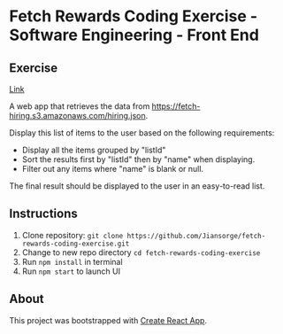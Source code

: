 # Fetch Rewards Coding Exercise - Software Engineering - Front End

## Exercise

[Link](https://fetch-hiring.s3.amazonaws.com/frontend.html)

A web app that retrieves the data from https://fetch-hiring.s3.amazonaws.com/hiring.json.

Display this list of items to the user based on the following requirements:

* Display all the items grouped by "listId"
* Sort the results first by "listId" then by "name" when displaying.
* Filter out any items where "name" is blank or null.

The final result should be displayed to the user in an easy-to-read list.

## Instructions

1. Clone repository: `git clone https://github.com/Jiansorge/fetch-rewards-coding-exercise.git`
1. Change to new repo directory `cd fetch-rewards-coding-exercise`
1. Run `npm install` in terminal
1. Run `npm start` to launch UI

## About

This project was bootstrapped with [Create React App](https://github.com/facebook/create-react-app).
